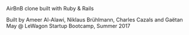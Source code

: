 AirBnB clone built with Ruby & Rails 

Built by Ameer Al-Alawi, Niklaus Brühlmann, Charles Cazals and Gaëtan May @ LeWagon Startup Bootcamp, Summer 2017
